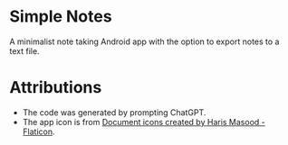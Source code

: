 # Simple Notes
A minimalist note taking Android app with the option to export notes to a text file.

# Attributions
* The code was generated by prompting ChatGPT.
* The app icon is from [Document icons created by Haris Masood - Flaticon](https://www.flaticon.com/free-icons/document).
